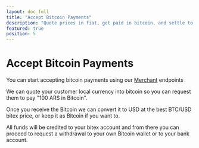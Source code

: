 ```yaml
---
layout: doc_full
title: "Accept Bitcoin Payments"
description: "Quote prices in fiat, get paid in bitcoin, and settle to fiat."
featured: true
position: 5
---
```


# Accept Bitcoin Payments

You can start accepting bitcoin payments using our [Merchant](https://developers.bitex.la/?version=latest#d02432d6-444c-40bb-b8bf-c12fb5fe3a90) endpoints

We can quote your customer local currency into bitcoin so you can request them to pay "100 ARS in Bitcoin".

Once you receive the Bitcoin we can convert it to USD at the best BTC/USD bitex price, or keep it as Bitcoin if you want to.

All funds will be credited to your bitex account and from there you can proceed to request a withdrawal to your own Bitcoin wallet or to your bank account.

